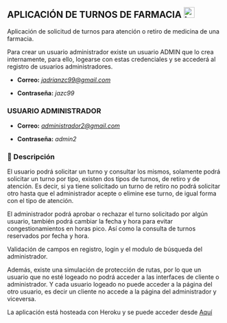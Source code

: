 ## APLICACIÓN DE TURNOS DE FARMACIA <img src="https://www.flaticon.com/svg/static/icons/svg/3349/3349593.svg" height="25" width="25" alt="Logo" />

Aplicación de solicitud de turnos para atención o retiro de medicina de una farmacia.

Para crear un usuario administrador existe un usuario ADMIN que lo crea internamente, para ello,
logearse con estas credenciales y se accederá al registro de usuarios administradores.

* **Correo:** *jadrianzc99@gmail.com* 

* **Contraseña:** *jazc99* 

### USUARIO ADMINISTRADOR
* **Correo:** *administrador2@gmail.com* 

* **Contraseña:** *admin2* 

### 📄 Descripción

El usuario podrá solicitar un turno y consultar los mismos, solamente podrá solicitar un turno por tipo,
existen dos tipos de turnos, de retiro y de atención. Es decir, si ya tiene solicitado un turno de retiro no 
podrá solicitar otro hasta que el administrador acepte o elimine ese turno, de igual forma con el tipo de atención.

El administrador podrá aprobar o rechazar el turno solicitado por algún usuario, también podrá cambiar la fecha 
y hora para evitar congestionamientos en horas pico. Así como la consulta de turnos reservados por fecha y hora.

Validación de campos en registro, login y el modulo de búsqueda del administrador.

Además, existe una simulación de protección de rutas, por lo que un usuario que no esté logeado no podrá acceder a las
interfaces de cliente o administrador. Y cada usuario logeado no puede acceder a la página del otro usuario, es decir un cliente
no accede a la página del administrador y viceversa.

La aplicación está hosteada con Heroku y se puede acceder desde [Aquí](https://edg-pharmacy.herokuapp.com/)
